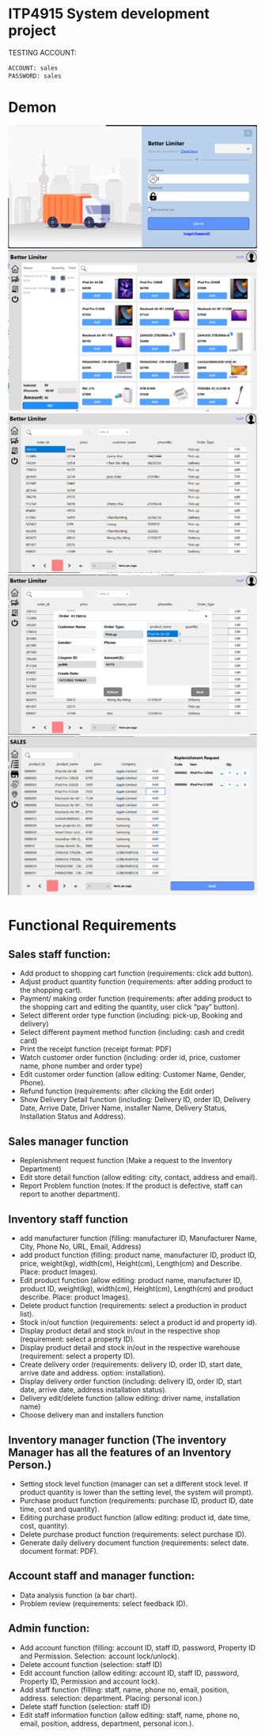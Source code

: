# ITP4915 System development project 

TESTING ACCOUNT:
```
ACCOUNT: sales
PASSWORD: sales
```

# Demon
![Login](https://github.com/TonnyWong1052/ITP4915/blob/main/demon/Login.png)
![POS](https://github.com/TonnyWong1052/ITP4915/blob/main/demon/pos.png)
![editOrder](https://github.com/TonnyWong1052/ITP4915/blob/main/demon/editOrder.png)
![editOrder2](https://github.com/TonnyWong1052/ITP4915/blob/main/demon/editOrder-1.png)
![ManagerSendRequest](https://github.com/TonnyWong1052/ITP4915/blob/main/demon/storeManager.png)


# Functional Requirements
## Sales staff function:
- Add product to shopping cart function (requirements: click add button).
- Adjust product quantity function (requirements: after adding product to the shopping cart). 
- Payment/ making order function (requirements: after adding product to the shopping cart and editing the quantity, user click “pay” button). 
- Select different order type function (including:  pick-up, Booking and delivery)
-	Select different payment method function (including: cash and credit card)
-	Print the receipt function (receipt format: PDF)
-	Watch customer order function (including: order id, price, customer name, phone number and order type)
-	Edit customer order function (allow editing: Customer Name, Gender, Phone).
-	Refund function (requirements: after clicking the Edit order)
-	Show Delivery Detail function (including: Delivery ID, order ID, Delivery Date, Arrive Date, Driver Name, installer Name, Delivery Status, Installation Status and Address).

## Sales manager function
- Replenishment request function (Make a request to the Inventory Department)
- Edit store detail function (allow editing: city, contact, address and email).
- Report Problem function (notes: If the product is defective, staff can report to another department).

## Inventory staff function
-	add manufacturer function (filling: manufacturer ID, Manufacturer Name, City, Phone No, URL, Email, Address)
-	add product function (filling: product name, manufacturer ID, product ID, price, weight(kg), width(cm), Height(cm), Length(cm) and Describe. Place: product Images).
-	Edit product function (allow editing: product name, manufacturer ID, product ID, weight(kg), width(cm), Height(cm), Length(cm) and product describe. Place: product Images).
-	Delete product function (requirements: select a production in product list).
-	Stock in/out function (requirements: select a product id and property id).
-	Display product detail and stock in/out in the respective shop (requirement: select a property ID).
-	Display product detail and stock in/out in the respective warehouse (requirement: select a property ID).
- Create delivery order (requirements: delivery ID, order ID, start date, arrive date and address. option: installation).
-	Display delivery order function (including: delivery ID, order ID, start date, arrive date, address installation status).
-	Delivery edit/delete function (allow editing: driver name, installation name)
-	Choose delivery man and installers function 

## Inventory manager function (The inventory Manager has all the features of an Inventory Person.)
-	Setting stock level function (manager can set a different stock level. If product quantity is lower than the setting level, the system will prompt).
-	Purchase product function (requirements: purchase ID, product ID, date time, cost and quantity).
-	Editing purchase product function (allow editing: product id, date time, cost, quantity).
-	Delete purchase product function (requirements: select purchase ID).
-	Generate daily delivery document function (requirements: select date. document format: PDF).

## Account staff and manager function:
-	Data analysis function (a bar chart).
-	Problem review (requirements: select feedback ID).

## Admin function:
-	Add account function (filling: account ID, staff ID, password, Property ID and Permission. Selection: account lock/unlock). 
-	Delete account function (selection: staff ID)
-	Edit account function (allow editing: account ID, staff ID, password, Property ID, Permission and account lock).
-	Add staff function (filling: staff, name, phone no, email, position, address. selection: department. Placing: personal icon.)
-	Delete staff function (selection: staff ID)
-	Edit staff information function (allow editing: staff, name, phone no, email, position, address, department, personal icon.).

